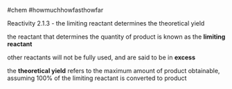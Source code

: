 #chem #howmuchhowfasthowfar  
  
Reactivity 2.1.3 - the limiting reactant determines the theoretical yield  
  
the reactant that determines the quantity of product is known as the **limiting reactant**  
  
other reactants will not be fully used, and are said to be in **excess**  
  
the **theoretical yield** refers to the maximum amount of product obtainable, assuming 100% of the limiting reactant is converted to product